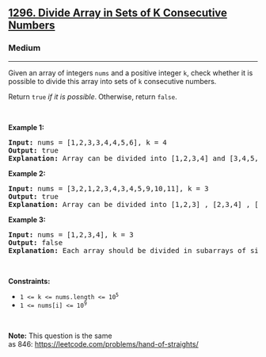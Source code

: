 <h2><a href="https://leetcode.com/problems/divide-array-in-sets-of-k-consecutive-numbers/">1296. Divide Array in Sets of K Consecutive Numbers</a></h2><h3>Medium</h3><hr><div style="user-select: auto;"><p style="user-select: auto;">Given an array of integers <code style="user-select: auto;">nums</code> and a positive integer <code style="user-select: auto;">k</code>, check whether it is possible to divide this array into sets of <code style="user-select: auto;">k</code> consecutive numbers.</p>

<p style="user-select: auto;">Return <code style="user-select: auto;">true</code> <em style="user-select: auto;">if it is possible</em>.<strong style="user-select: auto;"> </strong>Otherwise, return <code style="user-select: auto;">false</code>.</p>

<p style="user-select: auto;">&nbsp;</p>
<p style="user-select: auto;"><strong class="example" style="user-select: auto;">Example 1:</strong></p>

<pre style="user-select: auto;"><strong style="user-select: auto;">Input:</strong> nums = [1,2,3,3,4,4,5,6], k = 4
<strong style="user-select: auto;">Output:</strong> true
<strong style="user-select: auto;">Explanation:</strong> Array can be divided into [1,2,3,4] and [3,4,5,6].
</pre>

<p style="user-select: auto;"><strong class="example" style="user-select: auto;">Example 2:</strong></p>

<pre style="user-select: auto;"><strong style="user-select: auto;">Input:</strong> nums = [3,2,1,2,3,4,3,4,5,9,10,11], k = 3
<strong style="user-select: auto;">Output:</strong> true
<strong style="user-select: auto;">Explanation:</strong> Array can be divided into [1,2,3] , [2,3,4] , [3,4,5] and [9,10,11].
</pre>

<p style="user-select: auto;"><strong class="example" style="user-select: auto;">Example 3:</strong></p>

<pre style="user-select: auto;"><strong style="user-select: auto;">Input:</strong> nums = [1,2,3,4], k = 3
<strong style="user-select: auto;">Output:</strong> false
<strong style="user-select: auto;">Explanation:</strong> Each array should be divided in subarrays of size 3.
</pre>

<p style="user-select: auto;">&nbsp;</p>
<p style="user-select: auto;"><strong style="user-select: auto;">Constraints:</strong></p>

<ul style="user-select: auto;">
	<li style="user-select: auto;"><code style="user-select: auto;">1 &lt;= k &lt;= nums.length &lt;= 10<sup style="user-select: auto;">5</sup></code></li>
	<li style="user-select: auto;"><code style="user-select: auto;">1 &lt;= nums[i] &lt;= 10<sup style="user-select: auto;">9</sup></code></li>
</ul>

<p style="user-select: auto;">&nbsp;</p>
<strong style="user-select: auto;">Note:</strong> This question is the same as&nbsp;846:&nbsp;<a href="https://leetcode.com/problems/hand-of-straights/" target="_blank" style="user-select: auto;">https://leetcode.com/problems/hand-of-straights/</a></div>